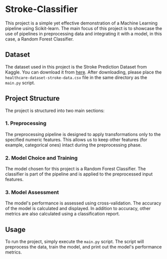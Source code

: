 # Stroke-Classifier

This project is a simple yet effective demonstration of a Machine Learning pipeline using Scikit-learn. The main focus of this project is to showcase the use of pipelines in preprocessing data and integrating it with a model, in this case, a Random Forest Classifier.

## Dataset

The dataset used in this project is the Stroke Prediction Dataset from Kaggle. You can download it from [here](https://www.kaggle.com/datasets/fedesoriano/stroke-prediction-dataset). After downloading, please place the `healthcare-dataset-stroke-data.csv` file in the same directory as the `main.py` script.

## Project Structure

The project is structured into two main sections:

### 1. Preprocessing

The preprocessing pipeline is designed to apply transformations only to the specified numeric features. This allows us to keep other features (for example, categorical ones) intact during the preprocessing phase.

### 2. Model Choice and Training

The model chosen for this project is a Random Forest Classifier. The classifier is part of the pipeline and is applied to the preprocessed input features.

### 3. Model Assessment

The model's performance is assessed using cross-validation. The accuracy of the model is calculated and displayed. In addition to accuracy, other metrics are also calculated using a classification report.

## Usage

To run the project, simply execute the `main.py` script. The script will preprocess the data, train the model, and print out the model's performance metrics.